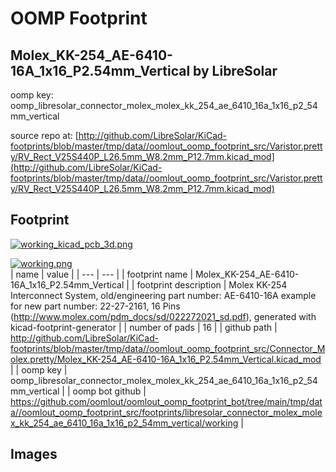 # OOMP Footprint  
## Molex_KK-254_AE-6410-16A_1x16_P2.54mm_Vertical  by LibreSolar  
  
oomp key: oomp_libresolar_connector_molex_molex_kk_254_ae_6410_16a_1x16_p2_54mm_vertical  
  
source repo at: [http://github.com/LibreSolar/KiCad-footprints/blob/master/tmp/data//oomlout_oomp_footprint_src/Varistor.pretty/RV_Rect_V25S440P_L26.5mm_W8.2mm_P12.7mm.kicad_mod](http://github.com/LibreSolar/KiCad-footprints/blob/master/tmp/data//oomlout_oomp_footprint_src/Varistor.pretty/RV_Rect_V25S440P_L26.5mm_W8.2mm_P12.7mm.kicad_mod)  
## Footprint  
  
[![working_kicad_pcb_3d.png](working_kicad_pcb_3d_600.png)](working_kicad_pcb_3d.png)  
  
[![working.png](working_600.png)](working.png)  
| name | value | 
| --- | --- | 
| footprint name | Molex_KK-254_AE-6410-16A_1x16_P2.54mm_Vertical | 
| footprint description | Molex KK-254 Interconnect System, old/engineering part number: AE-6410-16A example for new part number: 22-27-2161, 16 Pins (http://www.molex.com/pdm_docs/sd/022272021_sd.pdf), generated with kicad-footprint-generator | 
| number of pads | 16 | 
| github path | http://github.com/LibreSolar/KiCad-footprints/blob/master/tmp/data//oomlout_oomp_footprint_src/Connector_Molex.pretty/Molex_KK-254_AE-6410-16A_1x16_P2.54mm_Vertical.kicad_mod | 
| oomp key | oomp_libresolar_connector_molex_molex_kk_254_ae_6410_16a_1x16_p2_54mm_vertical | 
| oomp bot github | https://github.com/oomlout/oomlout_oomp_footprint_bot/tree/main/tmp/data//oomlout_oomp_footprint_src/footprints/libresolar_connector_molex_molex_kk_254_ae_6410_16a_1x16_p2_54mm_vertical/working | 
## Images  
